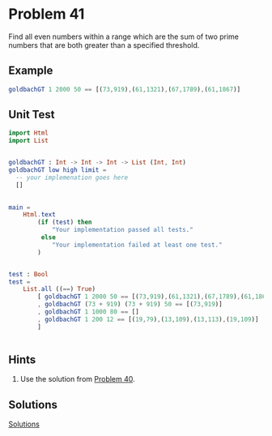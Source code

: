 # Problem 41

Find all even numbers within a range which are the sum of two prime numbers that are both greater than a specified threshold.

## Example
```elm
goldbachGT 1 2000 50 == [(73,919),(61,1321),(67,1789),(61,1867)]
```

## Unit Test

```elm
import Html
import List


goldbachGT : Int -> Int -> Int -> List (Int, Int)
goldbachGT low high limit = 
  -- your implemenation goes here
  []
  

main =
    Html.text
        (if (test) then
            "Your implementation passed all tests."
         else
            "Your implementation failed at least one test."
        )


test : Bool
test =
    List.all ((==) True)
        [ goldbachGT 1 2000 50 == [(73,919),(61,1321),(67,1789),(61,1867)]
        , goldbachGT (73 + 919) (73 + 919) 50 == [(73,919)]
        , goldbachGT 1 1000 80 == []
        , goldbachGT 1 200 12 == [(19,79),(13,109),(13,113),(19,109)] 
        ]
        
```

## Hints
1. Use the solution from [Problem 40](p40.md). 

## Solutions
[Solutions](../s/s41.md)
